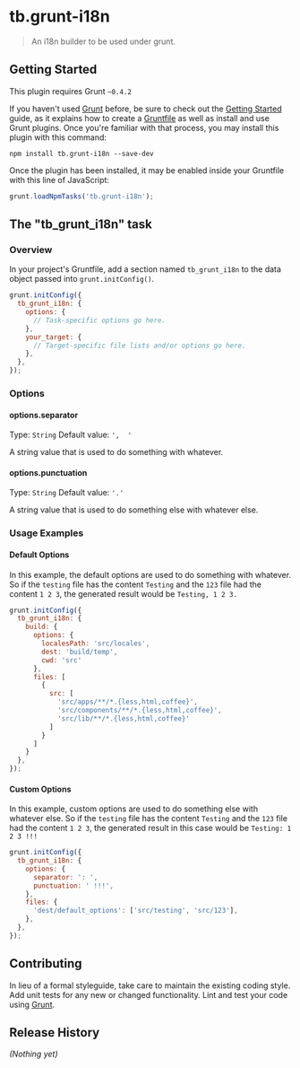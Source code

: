 # tb.grunt-i18n

> An i18n builder to be used under grunt.

## Getting Started
This plugin requires Grunt `~0.4.2`

If you haven't used [Grunt](http://gruntjs.com/) before, be sure to check out the [Getting Started](http://gruntjs.com/getting-started) guide, as it explains how to create a [Gruntfile](http://gruntjs.com/sample-gruntfile) as well as install and use Grunt plugins. Once you're familiar with that process, you may install this plugin with this command:

```shell
npm install tb.grunt-i18n --save-dev
```

Once the plugin has been installed, it may be enabled inside your Gruntfile with this line of JavaScript:

```js
grunt.loadNpmTasks('tb.grunt-i18n');
```

## The "tb_grunt_i18n" task

### Overview
In your project's Gruntfile, add a section named `tb_grunt_i18n` to the data object passed into `grunt.initConfig()`.

```js
grunt.initConfig({
  tb_grunt_i18n: {
    options: {
      // Task-specific options go here.
    },
    your_target: {
      // Target-specific file lists and/or options go here.
    },
  },
});
```

### Options

#### options.separator
Type: `String`
Default value: `',  '`

A string value that is used to do something with whatever.

#### options.punctuation
Type: `String`
Default value: `'.'`

A string value that is used to do something else with whatever else.

### Usage Examples

#### Default Options
In this example, the default options are used to do something with whatever. So if the `testing` file has the content `Testing` and the `123` file had the content `1 2 3`, the generated result would be `Testing, 1 2 3.`

```js
grunt.initConfig({
  tb_grunt_i18n: {
    build: {
      options: {
        localesPath: 'src/locales',
        dest: 'build/temp',
        cwd: 'src'
      },
      files: [
        {
          src: [
            'src/apps/**/*.{less,html,coffee}',
            'src/components/**/*.{less,html,coffee}',
            'src/lib/**/*.{less,html,coffee}'
          ]
        }
      ]
    }
  },
});
```

#### Custom Options
In this example, custom options are used to do something else with whatever else. So if the `testing` file has the content `Testing` and the `123` file had the content `1 2 3`, the generated result in this case would be `Testing: 1 2 3 !!!`

```js
grunt.initConfig({
  tb_grunt_i18n: {
    options: {
      separator: ': ',
      punctuation: ' !!!',
    },
    files: {
      'dest/default_options': ['src/testing', 'src/123'],
    },
  },
});
```

## Contributing
In lieu of a formal styleguide, take care to maintain the existing coding style. Add unit tests for any new or changed functionality. Lint and test your code using [Grunt](http://gruntjs.com/).

## Release History
_(Nothing yet)_
